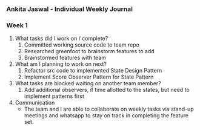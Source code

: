 ### Ankita Jaswal - Individual Weekly Journal

### Week 1
1. What tasks did I work on / complete?
   1. Committed working source code to team repo
   2. Researched greenfoot to brainstorm features to add
   3. Brainstormed features with team
2. What am I planning to work on next?
   1. Refactor src code to implemented State Design Pattern
   2. Implement Score Observer Pattern for State Pattern
3. What tasks are blocked waiting on another team member?
   1. Add additional observers, if time allotted to the states, but need to implement patterns first
4. Communication
    * The team and I are able to collaborate on weekly tasks via stand-up meetings and whatsapp to stay on track in completing the feature set. 
